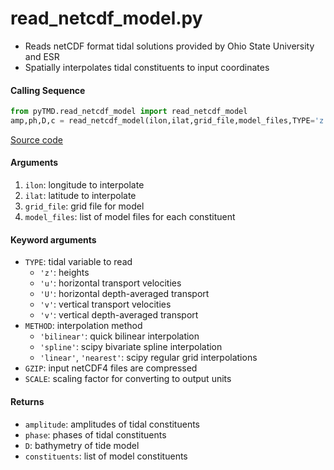 read_netcdf_model.py
====================

 - Reads netCDF format tidal solutions provided by Ohio State University and ESR
 - Spatially interpolates tidal constituents to input coordinates

#### Calling Sequence
```python
from pyTMD.read_netcdf_model import read_netcdf_model
amp,ph,D,c = read_netcdf_model(ilon,ilat,grid_file,model_files,TYPE='z',METHOD='spline')
```
[Source code](https://github.com/tsutterley/pyTMD/blob/main/pyTMD/read_netcdf_model.py)

#### Arguments
  1. `ilon`: longitude to interpolate
  2. `ilat`: latitude to interpolate
  3. `grid_file`: grid file for model
  4. `model_files`: list of model files for each constituent

#### Keyword arguments
 - `TYPE`: tidal variable to read
    * `'z'`: heights
    * `'u'`: horizontal transport velocities
    * `'U'`: horizontal depth-averaged transport
    * `'v'`: vertical transport velocities
    * `'v'`: vertical depth-averaged transport
 - `METHOD`: interpolation method
    * `'bilinear'`: quick bilinear interpolation
    * `'spline'`: scipy bivariate spline interpolation
    * `'linear'`, `'nearest'`: scipy regular grid interpolations
 - `GZIP`: input netCDF4 files are compressed
 - `SCALE`: scaling factor for converting to output units

#### Returns
 - `amplitude`: amplitudes of tidal constituents
 - `phase`: phases of tidal constituents
 - `D`: bathymetry of tide model
 - `constituents`: list of model constituents
